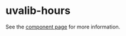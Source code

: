 uvalib-hours
================

See the [component page](http://uvalib-components.github.io/uvalib-hours) for more information.